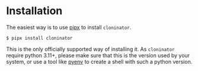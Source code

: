 # Installation

The easiest way is to use [pipx] to install `cloninator`.

```console
$ pipx install cloninator
```

This is the only officially supported way of installing it.
As `cloninator` require python 3.11+, please make sure that
this is the version used by your system, or use a tool like
[pyenv] to create a shell with such a python version.

[pipx]: https://pypa.github.io/pipx/
[pyenv]: https://github.com/pyenv/pyenv
